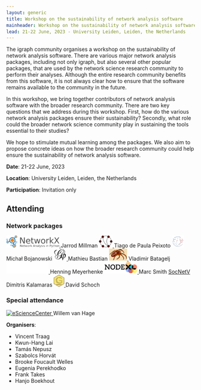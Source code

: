 ```yaml
---
layout: generic
title: Workshop on the sustainability of network analysis software
mainheader: Workshop on the sustainability of network analysis software
lead: 21-22 June, 2023 - University Leiden, Leiden, the Netherlands
---
```


The igraph community organises a workshop on the sustainability of network analysis software. There are various major network analysis packages, including not only igraph, but also several other popular packages, that are used by the network science research community to perform their analyses. Although the entire research community benefits from this software, it is not always clear how to ensure that the software remains available to the community in the future.

In this workshop, we bring together contributors of network analysis software with the broader research community. There are two key questions that we address during this workshop. First, how do the various network analysis packages ensure their sustainability? Secondly, what role could the broader network science community play in sustaining the tools essential to their studies?

We hope to stimulate mutual learning among the packages. We also aim to propose concrete ideas on how the broader research community could help ensure the sustainability of network analysis software.

**Date**: 21-22 June, 2023

**Location**: University Leiden, Leiden, the Netherlands

**Participation**: Invitation only

## Attending

### Network packages

<a href="https://networkx.org/">
    <img src="/img/workshop/logos/networkx.svg"
         height="32"
         alt="NetworkX"
         title="NetworkX"/>
</a>
Jarrod Millman

<a href="https://graph-tool.skewed.de">
    <img src="/img/workshop/logos/graph-tool.svg"
         height="32"
         alt="graph-tool"
         title="graph-tool"/>
</a>
Tiago de Paula Peixoto

<a href="https://statnet.org/">
    <img src="/img/workshop/logos/statnet.png"
         height="32"
         alt="statnet"
         title="statnet"/>
</a>
Michał Bojanowski

<a href="https://gephi.org">
    <img src="/img/workshop/logos/gephi.png"
         height="32"
         alt="Gephi"
         title="Gephi"/>
</a>
Mathieu Bastian

<a href="http://mrvar.fdv.uni-lj.si/pajek/">
    <img src="/img/workshop/logos/pajek.gif"
         height="32"
         alt="Pajek"
         title="Pajek"/>
</a>
Vladimir Batagelj

<a href="https://networkit.github.io/">
    <img src="/img/workshop/logos/networkit.png"
         style="background-color: #104870;"
         height="32"
         alt="NetworKit"
         title="NetworKit"/>
</a>
Henning Meyerhenke

<a href="https://nodexl.com/">
    <img src="/img/workshop/logos/nodexl.png"
        height="32"
        alt="NodeXL"
        title="NodeXL"/>
</a>
Marc Smith

<a href="https://socnetv.org/">
    SocNetV
</a>
Dimitris Kalamaras

<a href="https://graphlayouts.schochastics.net/">
    <img src="/img/workshop/logos/graphlayouts.png"
         height="32"
         alt="graphlayouts"
         title="graphlayouts"/>
</a>
David Schoch

### Special attendance

<a href="https://www.esciencecenter.nl/">
    <img src="/img/workshop/logos/logo_fc.svg"
         height="32"
         alt="eScienceCenter"
         title="eScienceCenter"/>
</a>
Willem van Hage

**Organisers**:
- Vincent Traag
- Kwun-Hang Lai
- Tamás Nepusz
- Szabolcs Horvát
- Brooke Foucault Welles
- Eugenia Perekhodko
- Frank Takes
- Hanjo Boekhout
